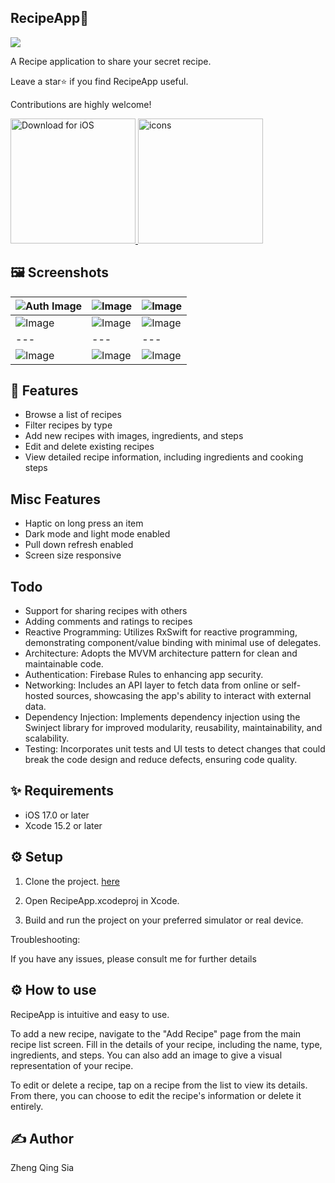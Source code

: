 
## RecipeApp🍳
<p float="">
  <img src= "https://github.com/yoyomeme/RecipeApp/assets/48572928/5cd3a7cc-585d-4a81-bff2-05bd72941080" />
</p>


A Recipe application to share your secret recipe.

Leave a star⭐️ if you find RecipeApp useful.

Contributions are highly welcome!

<a href="https://drive.google.com/file/d/yourGoogleDriveFileID/view?usp=sharing">
  <img src="https://static-00.iconduck.com/assets.00/app-ios-icon-2048x607-djvn0n0l.png" width="200" alt="Download for iOS">
</a>
<a href="https://drive.google.com/file/d/yourGoogleDriveFileID/view?usp=sharing">
  <img src="https://github.com/yoyomeme/RecipeApp/assets/48572928/ca6f2e03-db7a-416e-89ac-0f3efb7d3d9e" width="200" alt="icons">
</a>



## 🖼 Screenshots

| ![Auth Image](https://github.com/yoyomeme/RecipeApp/assets/48572928/aaa02090-6a0a-490d-b3d4-38ded54d0aed) |![Image](https://github.com/yoyomeme/RecipeApp/assets/48572928/6f2bed1d-10dc-4882-bc3d-cfbe92f22a8a) | ![Image](https://github.com/yoyomeme/RecipeApp/assets/48572928/ef65ccdb-a9a8-45f9-880d-33907cc32988) |  
|---|---|---|
|  ![Image](https://github.com/yoyomeme/RecipeApp/assets/48572928/687736ce-666e-4ef1-ab36-11c61b4edc8d) | ![Image](https://github.com/yoyomeme/RecipeApp/assets/48572928/7f8b613b-7b39-40c4-8135-d45279f7db0e) |![Image](https://github.com/yoyomeme/RecipeApp/assets/48572928/f4ca2321-abdd-40bd-be6f-57cb604d6877) |
|---|---|---|
| ![Image](https://github.com/yoyomeme/RecipeApp/assets/48572928/47ef8977-3deb-4ebb-a403-aeb77e94a3a5) | ![Image](https://github.com/yoyomeme/RecipeApp/assets/48572928/042d1d5d-2bec-4603-9394-2b29b6b70517) |![Image](https://github.com/yoyomeme/RecipeApp/assets/48572928/cf78d0e0-3f4f-4450-83c5-609d36d31298) |


## 💫 Features
* Browse a list of recipes
* Filter recipes by type
* Add new recipes with images, ingredients, and steps
* Edit and delete existing recipes
* View detailed recipe information, including ingredients and cooking steps

## Misc Features
* Haptic on long press an item
* Dark mode and light mode enabled
* Pull down refresh enabled
* Screen size responsive
  
## Todo
* Support for sharing recipes with others
* Adding comments and ratings to recipes
* Reactive Programming: Utilizes RxSwift for reactive programming, demonstrating component/value binding with minimal use of delegates.
* Architecture: Adopts the MVVM architecture pattern for clean and maintainable code.
* Authentication: Firebase Rules to enhancing app security.
* Networking: Includes an API layer to fetch data from online or self-hosted sources, showcasing the app's ability to interact with external data.
* Dependency Injection: Implements dependency injection using the Swinject library for improved modularity, reusability, maintainability, and scalability.
* Testing: Incorporates unit tests and UI tests to detect changes that could break the code design and reduce defects, ensuring code quality.

## ✨ Requirements
* iOS 17.0 or later
* Xcode 15.2 or later

## ⚙️ Setup
1. Clone the project. [here](https://github.com/yoyomeme/RecipeApp.git)

2. Open RecipeApp.xcodeproj in Xcode.
 
3. Build and run the project on your preferred simulator or real device.
  
Troubleshooting:

If you have any issues, please consult me for further details

## ⚙️ How to use
RecipeApp is intuitive and easy to use.

To add a new recipe, navigate to the "Add Recipe" page from the main recipe list screen. Fill in the details of your recipe, including the name, type, ingredients, and steps. You can also add an image to give a visual representation of your recipe.

To edit or delete a recipe, tap on a recipe from the list to view its details. From there, you can choose to edit the recipe's information or delete it entirely.

## ✍️ Author
Zheng Qing Sia
